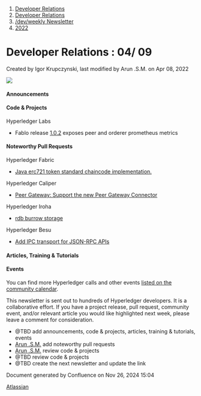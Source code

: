 1. [Developer Relations](index.html)
2. [Developer Relations](Developer-Relations_17170434.html)
3. [/dev/weekly Newsletter](17170445.html)
4. [2022](2022_17170473.html)

# Developer Relations : 04/ 09

Created by Igor Krupczynski, last modified by Arun .S.M. on Apr 08, 2022

![](attachments/17170434/17171308.png?height=169)

#### Announcements

#### Code &amp; Projects

Hyperledger Labs

- Fablo release [1.0.2](https://github.com/hyperledger-labs/fablo/releases/tag/1.0.2) exposes peer and orderer prometheus metrics

#### Noteworthy Pull Requests

Hyperledger Fabric

- [Java erc721 token standard chaincode implementation.](https://github.com/hyperledger/fabric-samples/pull/709)

Hyperledger Caliper

- [Peer Gateway: Support the new Peer Gateway Connector](https://github.com/hyperledger/caliper/pull/1298)

Hyperledger Iroha

- [rdb burrow storage](https://github.com/hyperledger/iroha/pull/2065)

Hyperledger Besu

- [Add IPC transport for JSON-RPC APIs](https://github.com/hyperledger/besu/pull/3695)

#### Articles, Training &amp; Tutorials

#### Events

You can find more Hyperledger calls and other events [listed on the community calendar](https://lf-hyperledger.atlassian.net/wiki/display/HYP/Calendar+of+Public+Meetings).

This newsletter is sent out to hundreds of Hyperledger developers. It is a collaborative effort. If you have a project release, pull request, community event, and/or relevant article you would like highlighted next week, please leave a comment for consideration.

- @TBD add announcements, code &amp; projects, articles, training &amp; tutorials, events
- [Arun .S.M.](https://lf-hyperledger.atlassian.net/wiki/people/621a0e5097d313006ba7386a?ref=confluence) add noteworthy pull requests
- [Arun .S.M.](https://lf-hyperledger.atlassian.net/wiki/people/621a0e5097d313006ba7386a?ref=confluence) review code &amp; projects
- @TBD review code &amp; projects
- @TBD create the next newsletter and update the link

Document generated by Confluence on Nov 26, 2024 15:04

[Atlassian](http://www.atlassian.com/)

